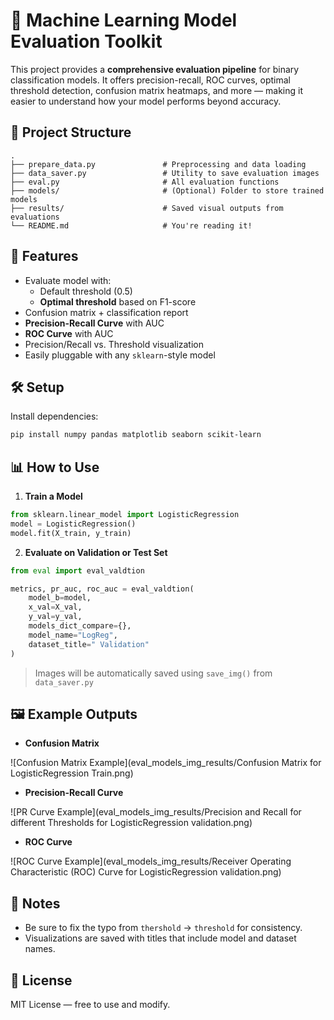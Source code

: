 # 🧠 Machine Learning Model Evaluation Toolkit

This project provides a **comprehensive evaluation pipeline** for binary classification models. It offers precision-recall, ROC curves, optimal threshold detection, confusion matrix heatmaps, and more — making it easier to understand how your model performs beyond accuracy.

## 📂 Project Structure

```
.
├── prepare_data.py               # Preprocessing and data loading
├── data_saver.py                 # Utility to save evaluation images
├── eval.py                       # All evaluation functions
├── models/                       # (Optional) Folder to store trained models
├── results/                      # Saved visual outputs from evaluations
└── README.md                     # You're reading it!
```

## 🚀 Features

- Evaluate model with:
  - Default threshold (0.5)
  - **Optimal threshold** based on F1-score
- Confusion matrix + classification report
- **Precision-Recall Curve** with AUC
- **ROC Curve** with AUC
- Precision/Recall vs. Threshold visualization
- Easily pluggable with any `sklearn`-style model

## 🛠️ Setup

Install dependencies:

```bash
pip install numpy pandas matplotlib seaborn scikit-learn
```

## 📊 How to Use

1. **Train a Model**
```python
from sklearn.linear_model import LogisticRegression
model = LogisticRegression()
model.fit(X_train, y_train)
```

2. **Evaluate on Validation or Test Set**
```python
from eval import eval_valdtion

metrics, pr_auc, roc_auc = eval_valdtion(
    model_b=model,
    x_val=X_val,
    y_val=y_val,
    models_dict_compare={},
    model_name="LogReg",
    dataset_title=" Validation"
)
```

> Images will be automatically saved using `save_img()` from `data_saver.py`

## 🖼️ Example Outputs

- **Confusion Matrix**

![Confusion Matrix Example](eval_models_img_results/Confusion Matrix for LogisticRegression Train.png)

- **Precision-Recall Curve**

![PR Curve Example](eval_models_img_results/Precision and Recall for different Thresholds for LogisticRegression validation.png)

- **ROC Curve**

![ROC Curve Example](eval_models_img_results/Receiver Operating Characteristic (ROC) Curve for LogisticRegression validation.png)

## 📌 Notes

- Be sure to fix the typo from `thershold` → `threshold` for consistency.
- Visualizations are saved with titles that include model and dataset names.

## 📜 License

MIT License — free to use and modify.
